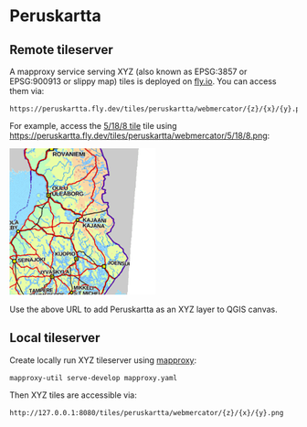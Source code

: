 # Peruskartta

## Remote tileserver

A mapproxy service serving XYZ (also known as EPSG:3857 or EPSG:900913 or slippy map) tiles is deployed on [fly.io](https://fly.io/). You can access them via:

    https://peruskartta.fly.dev/tiles/peruskartta/webmercator/{z}/{x}/{y}.png

For example, access the [5/18/8 tile](https://lp-tools.toolforge.org/misc/bbox.html?sw=61.60639637138625,33.74999999999997&ne=66.51326044311185,22.499999999999954) tile using https://peruskartta.fly.dev/tiles/peruskartta/webmercator/5/18/8.png:

![](example-tile.png)

Use the above URL to add Peruskartta as an XYZ layer to QGIS canvas.

## Local tileserver

Create locally run XYZ tileserver using [mapproxy](https://mapproxy.github.io/mapproxy/latest/install.html):

    mapproxy-util serve-develop mapproxy.yaml

Then XYZ tiles are accessible via:

    http://127.0.0.1:8080/tiles/peruskartta/webmercator/{z}/{x}/{y}.png
